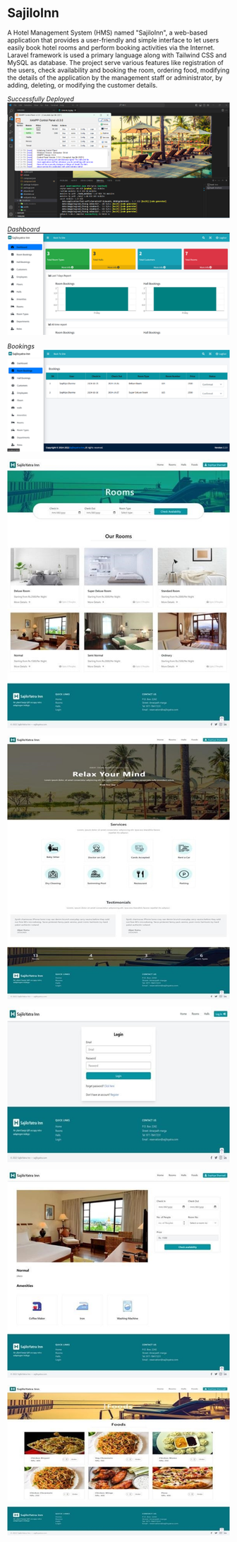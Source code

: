 # SajiloInn
A Hotel Management System (HMS) named "SajiloInn", a web-based application that provides a user-friendly and simple interface to let users easily book hotel rooms and perform booking activities via the Internet. Laravel framework is used a primary language along with Tailwind CSS and MySQL as database. The project serve various features like registration of the users, check availability and booking the room, ordering food, modifying the details of the application by the management staff or administrator, by adding, deleting, or modifying the customer details.


*Successfully Deployed*
![Deployed](https://github.com/Sophiya15/SajiloInn/blob/main/hms/storage/app/public/images/display_image/Success.png)

*Dashboard*
![Home](https://github.com/Sophiya15/SajiloInn/blob/main/hms/storage/app/public/images/display_image/Home.png)

*Bookings*
![Booking](https://github.com/Sophiya15/SajiloInn/blob/main/hms/storage/app/public/images/display_image/Booking.png)


![CustomerView](https://github.com/Sophiya15/SajiloInn/blob/main/hms/storage/app/public/images/display_image/Picture1.jpg)


![View2](https://github.com/Sophiya15/SajiloInn/blob/main/hms/storage/app/public/images/display_image/Picture2.jpg)

![Login](https://github.com/Sophiya15/SajiloInn/blob/main/hms/storage/app/public/images/display_image/Picture3.jpg)


![Specification](https://github.com/Sophiya15/SajiloInn/blob/main/hms/storage/app/public/images/display_image/Picture5.jpg)


![Foods](https://github.com/Sophiya15/SajiloInn/blob/main/hms/storage/app/public/images/display_image/Picture6.jpg)
